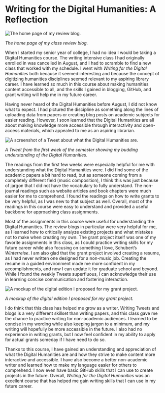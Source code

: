 # Writing for the Digital Humanities: A Reflection

![The home page of my review blog.](https://PRSengl350.github.io/PRS-ENGL-350/images/Homepage.PNG)

_The home page of my class review blog._

When I started my senior year of college, I had no idea I would be taking a Digital Humanities course. The writing intensive class I had originally enrolled in was cancelled in August, and I had to scramble to find a new class that worked with my schedule. I went with _Writing for the Digital Humanities_ both because it seemed interesting and because the concept of digitizing humanities disciplines seemed relevant to my aspiring library career. I have learned so much in this course about making humanities content accessible to all, and the skills I gained in blogging, GitHub, and grant writing will help me in my future career.

Having never heard of the Digital Humanities before August, I did not know what to expect. I had pictured the discipline as something along the lines of uploading data from papers or creating blog posts on academic subjects for easier reading. However, I soon learned that the Digital Humanities are all about making knowledge more accessible through interactivity and open-access materials, which appealed to me as an aspiring librarian. 

![A screenshot of a Tweet about what the Digital Humanities are.](https://PRSengl350.github.io/PRS-ENGL-350/images/Tweet.jpg)

_A Tweet from the first week of the semester showing my budding understanding of the Digital Humanities._

The readings from the first few weeks were especially helpful for me with understanding what the Digital Humanities were. I did find some of the academic papers a bit hard to read, but as someone coming from a completely different field (music composition), I think this was just because of jargon that I did not have the vocabulary to fully understand. The non-journal readings such as website articles and book chapters were much easier for me to comprehend. I found the readings on how to write grants to be very helpful, as I was new to that subject as well. Overall, most of the readings in this course were easy to understand and provided a useful backbone for approaching class assignments.

Most of the assignments in this course were useful for understanding the Digital Humanities. The review blogs in particular were very helpful for me, as I learned how to critically analyze existing projects and what mistakes not to make when creating my own. The grant project itself was one of my favorite assignments in this class, as I could practice writing skills for my future career while also focusing on something I love, Schubert’s _Winterreise_.
I am also glad that the grant project involved creating a resume, as I had never written one designed for a non-music job. Creating the resume in a guided environment made me more confident in my accomplishments, and now I can update it for graduate school and beyond. While I found the weekly Tweets superfluous, I can acknowledge their use in learning concise communication and fostering interaction.

![A mockup of the digital edition I proposed for my grant project.](https://PRSengl350.github.io/PRS-ENGL-350/images/Mockup.PNG)

_A mockup of the digital edition I proposed for my grant project._

I do think that this class has helped me grow as a writer. Writing Tweets and blogs is a very different skillset than writing papers, and this class gave me the chance to practice writing for non-academic audiences. I learned to be concise in my wording while also keeping jargon to a minimum, and my writing will hopefully be more accessible in the future. I also had no experience in writing grants, but I now feel confident in my ability to apply for actual grants someday if I have need to do so.

Thanks to this course, I have gained an understanding and appreciation of what the Digital Humanities are and how they strive to make content more interactive and accessible. I have also become a better non-academic writer and learned how to make my language easier for others to comprehend. I now even have basic GitHub skills that I can use to create projects in the future. Overall, _Writing for the Digital Humanities_ was an excellent course that has helped me gain writing skills that I can use in my future career.
